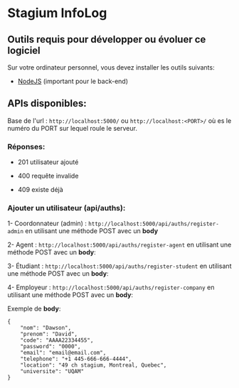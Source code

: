 # Stagium InfoLog

## Outils requis pour développer ou évoluer ce logiciel

Sur votre ordinateur personnel, vous devez installer les outils suivants:

- [NodeJS](https://nodejs.org/en/download/) (important pour le back-end)

## APIs disponibles:

Base de l'url : `http://localhost:5000/` ou `http://localhost:<PORT>/` où es le numéro du PORT sur lequel roule le serveur.

### Réponses:

- 201
  utilisateur ajouté

- 400
  requête invalide

- 409
  existe déjà

### Ajouter un utilisateur (**api/auths**):

1- Coordonnateur (admin) : `http://localhost:5000/api/auths/register-admin` en utilisant une méthode POST avec un **body**

2- Agent : `http://localhost:5000/api/auths/register-agent` en utilisant une méthode POST avec un **body**:

3- Étudiant : `http://localhost:5000/api/auths/register-student` en utilisant une méthode POST avec un **body**:

4- Employeur : `http://localhost:5000/api/auths/register-company` en utilisant une méthode POST avec un **body**:

Exemple de **body**:

```
{
    "nom": "Dawson",
    "prenom": "David",
    "code": "AAAA22334455",
    "password": "0000",
    "email": "email@email.com",
    "telephone": "+1 445-666-666-4444",
    "location": "49 ch stagium, Montreal, Quebec",
    "universite": "UQAM"
}
```
